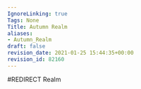 ```yaml
---
IgnoreLinking: true
Tags: None
Title: Autumn Realm
aliases:
- Autumn_Realm
draft: false
revision_date: 2021-01-25 15:44:35+00:00
revision_id: 82160
---
```


#REDIRECT Realm